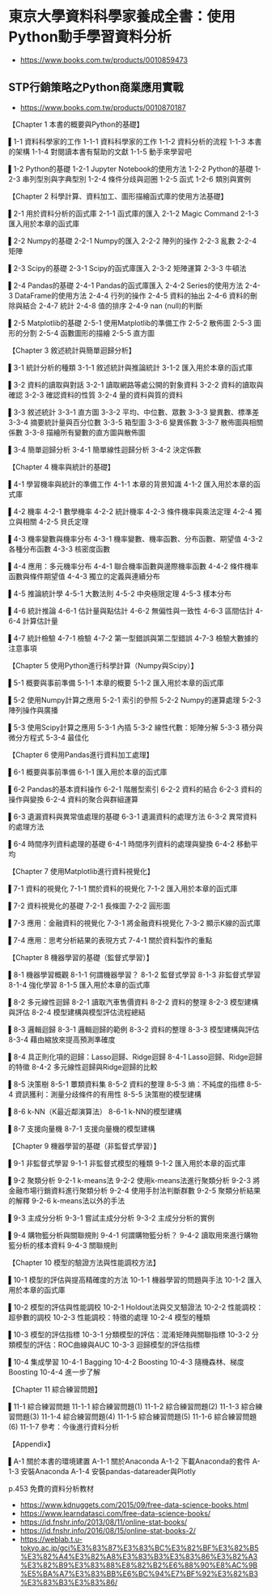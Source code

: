 # 東京大學資料科學家養成全書：使用Python動手學習資料分析
 - https://www.books.com.tw/products/0010859473
## STP行銷策略之Python商業應用實戰
 - https://www.books.com.tw/products/0010870187

【Chapter 1  本書的概要與Python的基礎】

▌1-1  資料科學家的工作
1-1-1 資料科學家的工作
1-1-2 資料分析的流程
1-1-3 本書的架構
1-1-4 對閱讀本書有幫助的文獻
1-1-5 動手來學習吧

▌1-2  Python的基礎
1-2-1 Jupyter Notebook的使用方法
1-2-2 Python的基礎
1-2-3 串列型別與字典型別
1-2-4 條件分歧與迴圈
1-2-5 函式
1-2-6 類別與實例

【Chapter 2  科學計算、資料加工、圖形描繪函式庫的使用方法基礎】

▌2-1  用於資料分析的函式庫
2-1-1 函式庫的匯入
2-1-2 Magic Command
2-1-3 匯入用於本章的函式庫

▌2-2  Numpy的基礎
2-2-1 Numpy的匯入
2-2-2 陣列的操作
2-2-3 亂數
2-2-4 矩陣

▌2-3  Scipy的基礎
2-3-1 Scipy的函式庫匯入
2-3-2 矩陣運算
2-3-3 牛頓法

▌2-4  Pandas的基礎
2-4-1 Pandas的函式庫匯入
2-4-2 Series的使用方法
2-4-3 DataFrame的使用方法
2-4-4 行列的操作
2-4-5 資料的抽出
2-4-6 資料的刪除與結合
2-4-7 統計
2-4-8 值的排序
2-4-9 nan (null)的判斷

▌2-5  Matplotlib的基礎
2-5-1 使用Matplotlib的準備工作
2-5-2 散佈圖
2-5-3 圖形的分割
2-5-4 函數圖形的描繪
2-5-5 直方圖

【Chapter 3  敘述統計與簡單迴歸分析】

▌3-1  統計分析的種類
3-1-1 敘述統計與推論統計
3-1-2 匯入用於本章的函式庫

▌3-2  資料的讀取與對話
3-2-1 讀取網路等處公開的對象資料
3-2-2 資料的讀取與確認
3-2-3 確認資料的性質
3-2-4 量的資料與質的資料

▌3-3  敘述統計
3-3-1 直方圖
3-3-2 平均、中位數、眾數
3-3-3 變異數、標準差
3-3-4 摘要統計量與百分位數
3-3-5 箱型圖
3-3-6 變異係數
3-3-7 散佈圖與相關係數
3-3-8 描繪所有變數的直方圖與散佈圖

▌3-4  簡單迴歸分析
3-4-1 簡單線性迴歸分析
3-4-2 決定係數

【Chapter 4  機率與統計的基礎】

▌4-1  學習機率與統計的準備工作
4-1-1 本章的背景知識
4-1-2 匯入用於本章的函式庫

▌4-2  機率
4-2-1 數學機率
4-2-2 統計機率
4-2-3 條件機率與乘法定理
4-2-4 獨立與相關
4-2-5 貝氏定理

▌4-3  機率變數與機率分布
4-3-1 機率變數、機率函數、分布函數、期望值
4-3-2 各種分布函數
4-3-3 核密度函數

▌4-4  應用：多元機率分布
4-4-1 聯合機率函數與邊際機率函數
4-4-2 條件機率函數與條件期望值
4-4-3 獨立的定義與連續分布

▌4-5  推論統計學
4-5-1 大數法則
4-5-2 中央極限定理
4-5-3 樣本分布

▌4-6  統計推論
4-6-1 估計量與點估計
4-6-2 無偏性與一致性
4-6-3 區間估計
4-6-4 計算估計量

▌4-7  統計檢驗
4-7-1 檢驗
4-7-2 第一型錯誤與第二型錯誤
4-7-3 檢驗大數據的注意事項

【Chapter 5  使用Python進行科學計算（Numpy與Scipy）】

▌5-1  概要與事前準備
5-1-1 本章的概要
5-1-2 匯入用於本章的函式庫

▌5-2  使用Numpy計算之應用
5-2-1 索引的參照
5-2-2 Numpy的運算處理
5-2-3  陣列操作與廣播

▌5-3  使用Scipy計算之應用
5-3-1 內插
5-3-2 線性代數：矩陣分解
5-3-3 積分與微分方程式
5-3-4 最佳化

【Chapter 6  使用Pandas進行資料加工處理】

▌6-1  概要與事前準備
6-1-1 匯入用於本章的函式庫

▌6-2  Pandas的基本資料操作
6-2-1 階層型索引
6-2-2 資料的結合
6-2-3 資料的操作與變換
6-2-4 資料的聚合與群組運算

▌6-3  遺漏資料與異常值處理的基礎
6-3-1 遺漏資料的處理方法
6-3-2 異常資料的處理方法

▌6-4  時間序列資料處理的基礎
6-4-1 時間序列資料的處理與變換
6-4-2 移動平均

【Chapter 7  使用Matplotlib進行資料視覺化】

▌7-1  資料的視覺化
7-1-1 關於資料的視覺化
7-1-2 匯入用於本章的函式庫

▌7-2  資料視覺化的基礎
7-2-1 長條圖
7-2-2 圓形圖

▌7-3  應用：金融資料的視覺化
7-3-1 將金融資料視覺化
7-3-2 顯示K線的函式庫

▌7-4  應用：思考分析結果的表現方式
7-4-1 關於資料製作的重點

【Chapter 8  機器學習的基礎（監督式學習）】

▌8-1  機器學習概觀
8-1-1 何謂機器學習？
8-1-2 監督式學習
8-1-3 非監督式學習
8-1-4 強化學習
8-1-5 匯入用於本章的函式庫

▌8-2  多元線性迴歸
8-2-1 讀取汽車售價資料
8-2-2 資料的整理
8-2-3 模型建構與評估
8-2-4 模型建構與模型評估流程總結

▌8-3  邏輯迴歸
8-3-1 邏輯迴歸的範例
8-3-2 資料的整理
8-3-3 模型建構與評估
8-3-4 藉由縮放來提高預測準確度

▌8-4  具正則化項的迴歸：Lasso迴歸、Ridge迴歸
8-4-1 Lasso迴歸、Ridge迴歸的特徵
8-4-2 多元線性迴歸與Ridge迴歸的比較

▌8-5  決策樹
8-5-1 蕈類資料集
8-5-2 資料的整理
8-5-3 熵：不純度的指標
8-5-4 資訊獲利：測量分歧條件的有用性
8-5-5 決策樹的模型建構

▌8-6  k-NN（K最近鄰演算法）
8-6-1 k-NN的模型建構

▌8-7  支援向量機
8-7-1 支援向量機的模型建構

【Chapter 9  機器學習的基礎（非監督式學習）】

▌9-1  非監督式學習
9-1-1 非監督式模型的種類
9-1-2 匯入用於本章的函式庫

▌9-2  聚類分析
9-2-1 k-means法
9-2-2 使用k-means法進行聚類分析
9-2-3 將金融市場行銷資料進行聚類分析
9-2-4 使用手肘法判斷群數
9-2-5 聚類分析結果的解釋
9-2-6 k-means法以外的手法

▌9-3  主成分分析
9-3-1 嘗試主成分分析
9-3-2 主成分分析的實例

▌9-4  購物籃分析與關聯規則
9-4-1 何謂購物籃分析？
9-4-2 讀取用來進行購物籃分析的樣本資料
9-4-3 關聯規則

【Chapter 10  模型的驗證方法與性能調校方法】

▌10-1  模型的評估與提高精確度的方法
10-1-1 機器學習的問題與手法
10-1-2 匯入用於本章的函式庫

▌10-2  模型的評估與性能調校
10-2-1 Holdout法與交叉驗證法
10-2-2 性能調校：超參數的調校
10-2-3 性能調校：特徵的處理
10-2-4 模型的種類

▌10-3  模型的評估指標
10-3-1 分類模型的評估：混淆矩陣與關聯指標
10-3-2 分類模型的評估：ROC曲線與AUC
10-3-3 迴歸模型的評估指標

▌10-4  集成學習
10-4-1 Bagging
10-4-2 Boosting
10-4-3 隨機森林、梯度Boosting
10-4-4 進一步了解

【Chapter 11  綜合練習問題】

▌11-1  綜合練習問題
11-1-1 綜合練習問題(1)
11-1-2 綜合練習問題(2)
11-1-3 綜合練習問題(3)
11-1-4 綜合練習問題(4)
11-1-5 綜合練習問題(5)
11-1-6 綜合練習問題(6)
11-1-7 參考：今後進行資料分析

【Appendix】

▌A-1  關於本書的環境建置
A-1-1 關於Anaconda
A-1-2 下載Anaconda的套件
A-1-3 安裝Anaconda
A-1-4 安裝pandas-datareader與Plotly

p.453 免費的資料分析教材
 - https://www.kdnuggets.com/2015/09/free-data-science-books.html
 - https://www.learndatasci.com/free-data-science-books/
 - https://id.fnshr.info/2013/08/11/online-stat-books/
 - https://id.fnshr.info/2016/08/15/online-stat-books-2/
 - https://weblab.t.u-tokyo.ac.jp/gci%E3%83%87%E3%83%BC%E3%82%BF%E3%82%B5%E3%82%A4%E3%82%A8%E3%83%B3%E3%83%86%E3%82%A3%E3%82%B9%E3%83%88%E8%82%B2%E6%88%90%E8%AC%9B%E5%BA%A7%E3%83%BB%E6%BC%94%E7%BF%92%E3%82%B3%E3%83%B3%E3%83%86/
